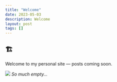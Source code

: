 ```yaml
---
title: "Welcome"
date: 2023-05-03
description: Welcome
layout: post
tags: []
---
```


<h2>&#x1F3D7;</h2>
Welcome to my personal site &#8212; posts coming soon.

<p>
    <img src="https://i.kym-cdn.com/photos/images/newsfeed/001/043/243/419.gif" class="center-img">
    <em>So much empty...</em>
</p>
